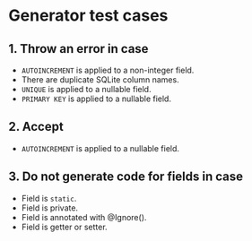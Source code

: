 # Generator test cases

## 1. Throw an error in case
- `AUTOINCREMENT` is applied to a non-integer field.
- There are duplicate SQLite column names.
- `UNIQUE` is applied to a nullable field.
- `PRIMARY KEY` is applied to a nullable field.

## 2. Accept
- `AUTOINCREMENT` is applied to a nullable field.

## 3. Do not generate code for fields in case
- Field is `static`.
- Field is private.
- Field is annotated with @Ignore().
- Field is getter or setter.
